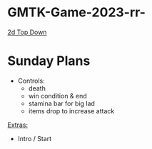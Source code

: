 # GMTK-Game-2023-rr-

<ins> 2d Top Down </ins> 

# Sunday Plans
  
- Controls:
     - death
     - win condition & end
     - stamina bar for big lad
     - items drop to increase attack

<ins>   Extras:   </ins>
- Intro / Start


